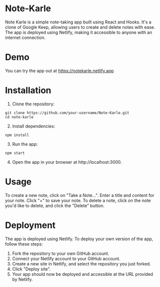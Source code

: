# Note-Karle
Note Karle is a simple note-taking app built using React and Hooks. It's a clone of Google Keep, allowing users to create and delete notes with ease. The app is deployed using Netlify, making it accessible to anyone with an internet connection.

# Demo
You can try the app out at https://notekarle.netlify.app

# Installation
1. Clone the repository:
```
git clone https://github.com/your-username/Note-Karle.git
cd note-karle
```

2. Install dependencies:
```
npm install
```

3. Run the app:
```
npm start
```

4. Open the app in your browser at http://localhost:3000.

# Usage
To create a new note, click on "Take a Note...". Enter a title and content for your note. Click "+" to save your note.
To delete a note, click on the note you'd like to delete, and click the "Delete" button.

# Deployment
The app is deployed using Netlify. To deploy your own version of the app, follow these steps:
1. Fork the repository to your own GitHub account.
2. Connect your Netlify account to your GitHub account.
3. Create a new site in Netlify, and select the repository you just forked.
4. Click "Deploy site".
5. Your app should now be deployed and accessible at the URL provided by Netlify.
